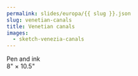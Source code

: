 ```yaml
---
permalink: slides/europa/{{ slug }}.json
slug: venetian-canals
title: Venetian canals
images:
  - sketch-venezia-canals
---
```

Pen and ink  
8" × 10.5"
